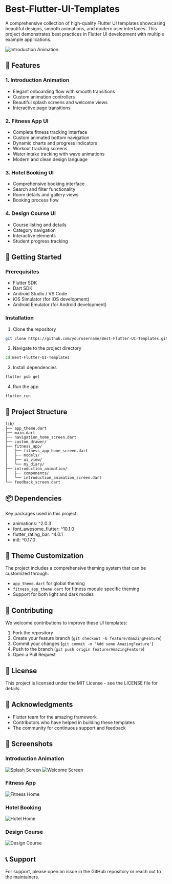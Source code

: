 # Best-Flutter-UI-Templates

A comprehensive collection of high-quality Flutter UI templates showcasing beautiful designs, smooth animations, and modern user interfaces. This project demonstrates best practices in Flutter UI development with multiple example applications.

![Introduction Animation](assets/introduction_animation/introduction_animation.png)

## 🌟 Features

### 1. Introduction Animation
- Elegant onboarding flow with smooth transitions
- Custom animation controllers
- Beautiful splash screens and welcome views
- Interactive page transitions

### 2. Fitness App UI
- Complete fitness tracking interface
- Custom animated bottom navigation
- Dynamic charts and progress indicators
- Workout tracking screens
- Water intake tracking with wave animations
- Modern and clean design language

### 3. Hotel Booking UI
- Comprehensive booking interface
- Search and filter functionality
- Room details and gallery views
- Booking process flow

### 4. Design Course UI
- Course listing and details
- Category navigation
- Interactive elements
- Student progress tracking

## 🚀 Getting Started

### Prerequisites
- Flutter SDK
- Dart SDK
- Android Studio / VS Code
- iOS Simulator (for iOS development)
- Android Emulator (for Android development)

### Installation

1. Clone the repository
```bash
git clone https://github.com/yourusername/Best-Flutter-UI-Templates.git
```

2. Navigate to the project directory
```bash
cd Best-Flutter-UI-Templates
```

3. Install dependencies
```bash
flutter pub get
```

4. Run the app
```bash
flutter run
```

## 📁 Project Structure

```
lib/
├── app_theme.dart
├── main.dart
├── navigation_home_screen.dart
├── custom_drawer/
├── fitness_app/
│   ├── fitness_app_home_screen.dart
│   ├── models/
│   ├── ui_view/
│   └── my_diary/
├── introduction_animation/
│   ├── components/
│   └── introduction_animation_screen.dart
└── feedback_screen.dart
```

## 📦 Dependencies

Key packages used in this project:
- animations: ^2.0.3
- font_awesome_flutter: ^10.1.0
- flutter_rating_bar: ^4.0.1
- intl: ^0.17.0

## 🎨 Theme Customization

The project includes a comprehensive theming system that can be customized through:
- `app_theme.dart` for global theming
- `fitness_app_theme.dart` for fitness module specific theming
- Support for both light and dark modes

## 🤝 Contributing

We welcome contributions to improve these UI templates:

1. Fork the repository
2. Create your feature branch (`git checkout -b feature/AmazingFeature`)
3. Commit your changes (`git commit -m 'Add some AmazingFeature'`)
4. Push to the branch (`git push origin feature/AmazingFeature`)
5. Open a Pull Request

## 📄 License

This project is licensed under the MIT License - see the LICENSE file for details.

## 🙏 Acknowledgments

- Flutter team for the amazing framework
- Contributors who have helped in building these templates
- The community for continuous support and feedback

## 📱 Screenshots

### Introduction Animation
![Splash Screen](assets/introduction_animation/introduction_image.png)
![Welcome Screen](assets/introduction_animation/welcome.png)

### Fitness App
![Fitness Home](assets/fitness_app/fitness_app.png)

### Hotel Booking
![Hotel Home](assets/hotel/hotel_booking.png)

### Design Course
![Design Course](assets/design_course/design_course.png)

## 📞 Support

For support, please open an issue in the GitHub repository or reach out to the maintainers.
